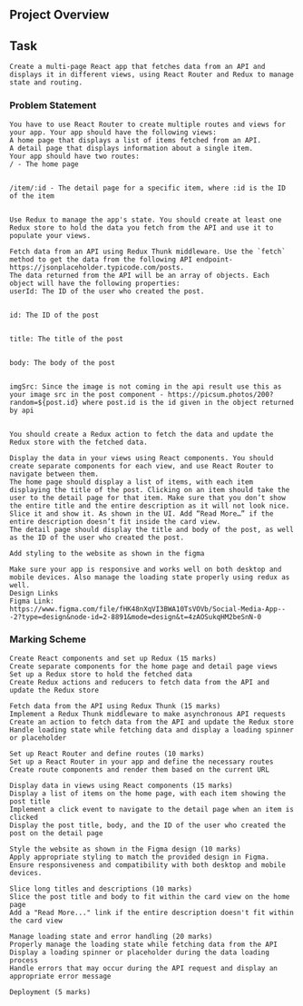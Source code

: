 ## Project Overview
## Task

    Create a multi-page React app that fetches data from an API and displays it in different views, using React Router and Redux to manage state and routing.

### Problem Statement
    You have to use React Router to create multiple routes and views for your app. Your app should have the following views:
    A home page that displays a list of items fetched from an API.
    A detail page that displays information about a single item.
    Your app should have two routes:
    / - The home page


    /item/:id - The detail page for a specific item, where :id is the ID of the item


    Use Redux to manage the app's state. You should create at least one Redux store to hold the data you fetch from the API and use it to populate your views.

    Fetch data from an API using Redux Thunk middleware. Use the `fetch` method to get the data from the following API endpoint- https://jsonplaceholder.typicode.com/posts.
    The data returned from the API will be an array of objects. Each object will have the following properties:
    userId: The ID of the user who created the post.


    id: The ID of the post


    title: The title of the post


    body: The body of the post


    imgSrc: Since the image is not coming in the api result use this as your image src in the post component - https://picsum.photos/200?random=${post.id} where post.id is the id given in the object returned by api


    You should create a Redux action to fetch the data and update the Redux store with the fetched data.

    Display the data in your views using React components. You should create separate components for each view, and use React Router to navigate between them.
    The home page should display a list of items, with each item displaying the title of the post. Clicking on an item should take the user to the detail page for that item. Make sure that you don’t show the entire title and the entire description as it will not look nice. Slice it and show it. As shown in the UI. Add “Read More…” if the entire description doesn’t fit inside the card view.
    The detail page should display the title and body of the post, as well as the ID of the user who created the post.

    Add styling to the website as shown in the figma

    Make sure your app is responsive and works well on both desktop and mobile devices. Also manage the loading state properly using redux as well.
    Design Links
    Figma Link:
    https://www.figma.com/file/fHK48nXqVI3BWA10TsVOVb/Social-Media-App---2?type=design&node-id=2-8891&mode=design&t=4zAOSukqHM2beSnN-0

### Marking Scheme

    Create React components and set up Redux (15 marks)
    Create separate components for the home page and detail page views
    Set up a Redux store to hold the fetched data
    Create Redux actions and reducers to fetch data from the API and update the Redux store

    Fetch data from the API using Redux Thunk (15 marks)
    Implement a Redux Thunk middleware to make asynchronous API requests
    Create an action to fetch data from the API and update the Redux store
    Handle loading state while fetching data and display a loading spinner or placeholder

    Set up React Router and define routes (10 marks)
    Set up a React Router in your app and define the necessary routes
    Create route components and render them based on the current URL

    Display data in views using React components (15 marks)
    Display a list of items on the home page, with each item showing the post title
    Implement a click event to navigate to the detail page when an item is clicked
    Display the post title, body, and the ID of the user who created the post on the detail page

    Style the website as shown in the Figma design (10 marks)
    Apply appropriate styling to match the provided design in Figma.
    Ensure responsiveness and compatibility with both desktop and mobile devices.

    Slice long titles and descriptions (10 marks)
    Slice the post title and body to fit within the card view on the home page
    Add a "Read More..." link if the entire description doesn't fit within the card view

    Manage loading state and error handling (20 marks)
    Properly manage the loading state while fetching data from the API
    Display a loading spinner or placeholder during the data loading process
    Handle errors that may occur during the API request and display an appropriate error message

    Deployment (5 marks)

